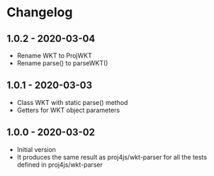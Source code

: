 # Changelog

## 1.0.2 - 2020-03-04

- Rename WKT to ProjWKT
- Rename parse() to parseWKT()

## 1.0.1 - 2020-03-03

- Class WKT with static parse() method
- Getters for WKT object parameters
  
## 1.0.0 - 2020-03-02

- Initial version
- It produces the same result as proj4js/wkt-parser for all the tests defined in proj4js/wkt-parser
